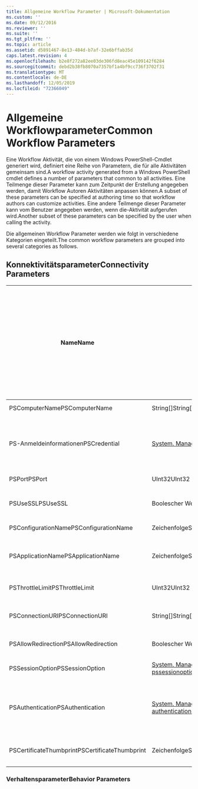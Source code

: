 ```yaml
---
title: Allgemeine Workflow Parameter | Microsoft-Dokumentation
ms.custom: ''
ms.date: 09/12/2016
ms.reviewer: ''
ms.suite: ''
ms.tgt_pltfrm: ''
ms.topic: article
ms.assetid: d5891467-8e13-484d-b7af-32e6bffab35d
caps.latest.revision: 4
ms.openlocfilehash: b2e8f272a82ee03de306fd8eac45e109142f6284
ms.sourcegitcommit: debd2b38fb8070a7357bf1a4bf9cc736f3702f31
ms.translationtype: MT
ms.contentlocale: de-DE
ms.lasthandoff: 12/05/2019
ms.locfileid: "72366049"
---
```

# <a name="common-workflow-parameters"></a><span data-ttu-id="25be2-102">Allgemeine Workflowparameter</span><span class="sxs-lookup"><span data-stu-id="25be2-102">Common Workflow Parameters</span></span>

<span data-ttu-id="25be2-103">Eine Workflow Aktivität, die von einem Windows PowerShell-Cmdlet generiert wird, definiert eine Reihe von Parametern, die für alle Aktivitäten gemeinsam sind.</span><span class="sxs-lookup"><span data-stu-id="25be2-103">A workflow activity generated from a Windows PowerShell cmdlet  defines a number of parameters that common to all activities.</span></span> <span data-ttu-id="25be2-104">Eine Teilmenge dieser Parameter kann zum Zeitpunkt der Erstellung angegeben werden, damit Workflow Autoren Aktivitäten anpassen können.</span><span class="sxs-lookup"><span data-stu-id="25be2-104">A subset of these parameters can be specified at authoring time so that workflow authors can customize activities.</span></span> <span data-ttu-id="25be2-105">Eine andere Teilmenge dieser Parameter kann vom Benutzer angegeben werden, wenn die-Aktivität aufgerufen wird.</span><span class="sxs-lookup"><span data-stu-id="25be2-105">Another subset of these parameters can be specified by the user when calling the activity.</span></span>

<span data-ttu-id="25be2-106">Die allgemeinen Workflow Parameter werden wie folgt in verschiedene Kategorien eingeteilt.</span><span class="sxs-lookup"><span data-stu-id="25be2-106">The common workflow parameters are grouped into several categories as follows.</span></span>

## <a name="connectivity-parameters"></a><span data-ttu-id="25be2-107">Konnektivitätsparameter</span><span class="sxs-lookup"><span data-stu-id="25be2-107">Connectivity Parameters</span></span>

|<span data-ttu-id="25be2-108">Name</span><span class="sxs-lookup"><span data-stu-id="25be2-108">Name</span></span>|<span data-ttu-id="25be2-109">Type</span><span class="sxs-lookup"><span data-stu-id="25be2-109">Type</span></span>|<span data-ttu-id="25be2-110">Description</span><span class="sxs-lookup"><span data-stu-id="25be2-110">Description</span></span>|<span data-ttu-id="25be2-111">Kann vom Endbenutzer zur Ausführungszeit angegeben werden?</span><span class="sxs-lookup"><span data-stu-id="25be2-111">Can be specified by end user at execution time?</span></span>|<span data-ttu-id="25be2-112">Kann vom Workflow Autor zum Zeitpunkt der Erstellung angegeben werden?</span><span class="sxs-lookup"><span data-stu-id="25be2-112">Can be specified by workflow author at authoring time?</span></span>|<span data-ttu-id="25be2-113">Kann vom Workflow Autor bei der Instanziierung angegeben werden?</span><span class="sxs-lookup"><span data-stu-id="25be2-113">Can be specified by workflow author at instantiation?</span></span>|
|----------|----------|-----------------|-----------------------------------------------------|------------------------------------------------------------|-----------------------------------------------------------|
|<span data-ttu-id="25be2-114">PSComputerName</span><span class="sxs-lookup"><span data-stu-id="25be2-114">PSComputerName</span></span>|<span data-ttu-id="25be2-115">String[]</span><span class="sxs-lookup"><span data-stu-id="25be2-115">String[]</span></span>|<span data-ttu-id="25be2-116">Eine Liste von Computernamen, für die Aufträge gestartet werden sollen.</span><span class="sxs-lookup"><span data-stu-id="25be2-116">A list of computer names for which to launch jobs.</span></span>|<span data-ttu-id="25be2-117">Yes</span><span class="sxs-lookup"><span data-stu-id="25be2-117">Yes</span></span>|<span data-ttu-id="25be2-118">Yes</span><span class="sxs-lookup"><span data-stu-id="25be2-118">Yes</span></span>|<span data-ttu-id="25be2-119">Yes</span><span class="sxs-lookup"><span data-stu-id="25be2-119">Yes</span></span>|
|<span data-ttu-id="25be2-120">PS-Anmeldeinformationen</span><span class="sxs-lookup"><span data-stu-id="25be2-120">PSCredential</span></span>|[<span data-ttu-id="25be2-121">System. Management. Automation. PSCredential</span><span class="sxs-lookup"><span data-stu-id="25be2-121">System.Management.Automation.PSCredential</span></span>](/dotnet/api/System.Management.Automation.PSCredential)|<span data-ttu-id="25be2-122">Die Anmelde Informationen für die Authentifizierung, die für die Anmeldung bei den durch den pscomputername-Parameter angegebenen Computern verwendet werden sollen.</span><span class="sxs-lookup"><span data-stu-id="25be2-122">The authentication credential to use to login to the computers specified by the PSComputerName parameter.</span></span> <span data-ttu-id="25be2-123">Dieser Parameter ist nur gültig, wenn pscomputername angegeben ist.</span><span class="sxs-lookup"><span data-stu-id="25be2-123">This parameter is valid only if PSComputerName is specified.</span></span>|<span data-ttu-id="25be2-124">Yes</span><span class="sxs-lookup"><span data-stu-id="25be2-124">Yes</span></span>|<span data-ttu-id="25be2-125">Yes</span><span class="sxs-lookup"><span data-stu-id="25be2-125">Yes</span></span>|<span data-ttu-id="25be2-126">Yes</span><span class="sxs-lookup"><span data-stu-id="25be2-126">Yes</span></span>|
|<span data-ttu-id="25be2-127">PSPort</span><span class="sxs-lookup"><span data-stu-id="25be2-127">PSPort</span></span>|<span data-ttu-id="25be2-128">UInt32</span><span class="sxs-lookup"><span data-stu-id="25be2-128">UInt32</span></span>|<span data-ttu-id="25be2-129">Der Port, der zum Ausführen des Workflows verwendet werden soll.</span><span class="sxs-lookup"><span data-stu-id="25be2-129">The port to be used to run the workflow.</span></span>|<span data-ttu-id="25be2-130">Yes</span><span class="sxs-lookup"><span data-stu-id="25be2-130">Yes</span></span>|<span data-ttu-id="25be2-131">Yes</span><span class="sxs-lookup"><span data-stu-id="25be2-131">Yes</span></span>|<span data-ttu-id="25be2-132">Yes</span><span class="sxs-lookup"><span data-stu-id="25be2-132">Yes</span></span>|
|<span data-ttu-id="25be2-133">PSUseSSL</span><span class="sxs-lookup"><span data-stu-id="25be2-133">PSUseSSL</span></span>|<span data-ttu-id="25be2-134">Boolescher Wert</span><span class="sxs-lookup"><span data-stu-id="25be2-134">Boolean</span></span>|<span data-ttu-id="25be2-135">Verwenden Sie Secure Sockets Layer (SSL)-Protokoll, um eine sichere Verbindung mit dem Remote Computer herzustellen, um den Workflow auszuführen.</span><span class="sxs-lookup"><span data-stu-id="25be2-135">Use Secure Sockets Layer (SSL) protocol to establish a secure connection to the remote computer to run the workflow.</span></span>|<span data-ttu-id="25be2-136">Yes</span><span class="sxs-lookup"><span data-stu-id="25be2-136">Yes</span></span>|<span data-ttu-id="25be2-137">Yes</span><span class="sxs-lookup"><span data-stu-id="25be2-137">Yes</span></span>|<span data-ttu-id="25be2-138">Yes</span><span class="sxs-lookup"><span data-stu-id="25be2-138">Yes</span></span>|
|<span data-ttu-id="25be2-139">PSConfigurationName</span><span class="sxs-lookup"><span data-stu-id="25be2-139">PSConfigurationName</span></span>|<span data-ttu-id="25be2-140">Zeichenfolge</span><span class="sxs-lookup"><span data-stu-id="25be2-140">String</span></span>|<span data-ttu-id="25be2-141">Die Sitzungs Konfiguration, die zum Ausführen des Workflows verwendet wird.</span><span class="sxs-lookup"><span data-stu-id="25be2-141">The session configuration used to run the workflow.</span></span>|<span data-ttu-id="25be2-142">Yes</span><span class="sxs-lookup"><span data-stu-id="25be2-142">Yes</span></span>|<span data-ttu-id="25be2-143">Yes</span><span class="sxs-lookup"><span data-stu-id="25be2-143">Yes</span></span>|<span data-ttu-id="25be2-144">Yes</span><span class="sxs-lookup"><span data-stu-id="25be2-144">Yes</span></span>|
|<span data-ttu-id="25be2-145">PSApplicationName</span><span class="sxs-lookup"><span data-stu-id="25be2-145">PSApplicationName</span></span>|<span data-ttu-id="25be2-146">Zeichenfolge</span><span class="sxs-lookup"><span data-stu-id="25be2-146">String</span></span>|<span data-ttu-id="25be2-147">Der Anwendungs Namensteil des Verbindungs-URI für die Workflow Ausführung.</span><span class="sxs-lookup"><span data-stu-id="25be2-147">The application name portion of the connection URI for the workflow execution.</span></span> <span data-ttu-id="25be2-148">Verwenden Sie diesen Parameter nur, wenn Sie nicht den ConnectionUri-Parameter verwenden.</span><span class="sxs-lookup"><span data-stu-id="25be2-148">Use this parameter only when you are not using the ConnectionURI parameter.</span></span>|<span data-ttu-id="25be2-149">Yes</span><span class="sxs-lookup"><span data-stu-id="25be2-149">Yes</span></span>|<span data-ttu-id="25be2-150">Yes</span><span class="sxs-lookup"><span data-stu-id="25be2-150">Yes</span></span>|<span data-ttu-id="25be2-151">Yes</span><span class="sxs-lookup"><span data-stu-id="25be2-151">Yes</span></span>|
|<span data-ttu-id="25be2-152">PSThrottleLimit</span><span class="sxs-lookup"><span data-stu-id="25be2-152">PSThrottleLimit</span></span>|<span data-ttu-id="25be2-153">UInt32</span><span class="sxs-lookup"><span data-stu-id="25be2-153">UInt32</span></span>|<span data-ttu-id="25be2-154">Die maximale Anzahl gleichzeitiger Verbindungen, die zum Ausführen des Workflows hergestellt werden können.</span><span class="sxs-lookup"><span data-stu-id="25be2-154">The maximum number of concurrent connections that can be established to run the workflow.</span></span>|<span data-ttu-id="25be2-155">Yes</span><span class="sxs-lookup"><span data-stu-id="25be2-155">Yes</span></span>|<span data-ttu-id="25be2-156">TBD</span><span class="sxs-lookup"><span data-stu-id="25be2-156">TBD</span></span>|<span data-ttu-id="25be2-157">Yes</span><span class="sxs-lookup"><span data-stu-id="25be2-157">Yes</span></span>|
|<span data-ttu-id="25be2-158">PSConnectionURI</span><span class="sxs-lookup"><span data-stu-id="25be2-158">PSConnectionURI</span></span>|<span data-ttu-id="25be2-159">String[]</span><span class="sxs-lookup"><span data-stu-id="25be2-159">String[]</span></span>|<span data-ttu-id="25be2-160">Ein Array von voll qualifizierten URIs, die die Endpunkte für die interaktiven Sitzungen angeben, die zum Ausführen des Workflows verwendet werden.</span><span class="sxs-lookup"><span data-stu-id="25be2-160">An array of fully-qualified URIs that specify the endpoints for the interactive sessions used to run the workflow.</span></span>|<span data-ttu-id="25be2-161">Yes</span><span class="sxs-lookup"><span data-stu-id="25be2-161">Yes</span></span>|<span data-ttu-id="25be2-162">Yes</span><span class="sxs-lookup"><span data-stu-id="25be2-162">Yes</span></span>|<span data-ttu-id="25be2-163">Yes</span><span class="sxs-lookup"><span data-stu-id="25be2-163">Yes</span></span>|
|<span data-ttu-id="25be2-164">PSAllowRedirection</span><span class="sxs-lookup"><span data-stu-id="25be2-164">PSAllowRedirection</span></span>|<span data-ttu-id="25be2-165">Boolescher Wert</span><span class="sxs-lookup"><span data-stu-id="25be2-165">Boolean</span></span>|<span data-ttu-id="25be2-166">Gibt an, ob die Umleitung dieser Verbindung an einen alternativen URI zum Ausführen des Workflows zulässig ist.</span><span class="sxs-lookup"><span data-stu-id="25be2-166">Specifies whether to allow redirection of this connection to an alternate URI to run the workflow.</span></span>|<span data-ttu-id="25be2-167">Yes</span><span class="sxs-lookup"><span data-stu-id="25be2-167">Yes</span></span>|<span data-ttu-id="25be2-168">Yes</span><span class="sxs-lookup"><span data-stu-id="25be2-168">Yes</span></span>|<span data-ttu-id="25be2-169">Yes</span><span class="sxs-lookup"><span data-stu-id="25be2-169">Yes</span></span>|
|<span data-ttu-id="25be2-170">PSSessionOption</span><span class="sxs-lookup"><span data-stu-id="25be2-170">PSSessionOption</span></span>|[<span data-ttu-id="25be2-171">System. Management. Automation. Remoting. pssessionoption</span><span class="sxs-lookup"><span data-stu-id="25be2-171">System.Management.Automation.Remoting.Pssessionoption</span></span>](/dotnet/api/System.Management.Automation.Remoting.PSSessionOption)|<span data-ttu-id="25be2-172">Erweiterte Optionen für die Sitzung, die zum Ausführen des Workflows verwendet wird.</span><span class="sxs-lookup"><span data-stu-id="25be2-172">Advanced options for the session used to run the workflow.</span></span>|<span data-ttu-id="25be2-173">Yes</span><span class="sxs-lookup"><span data-stu-id="25be2-173">Yes</span></span>|<span data-ttu-id="25be2-174">Yes</span><span class="sxs-lookup"><span data-stu-id="25be2-174">Yes</span></span>|<span data-ttu-id="25be2-175">Yes</span><span class="sxs-lookup"><span data-stu-id="25be2-175">Yes</span></span>|
|<span data-ttu-id="25be2-176">PSAuthentication</span><span class="sxs-lookup"><span data-stu-id="25be2-176">PSAuthentication</span></span>|[<span data-ttu-id="25be2-177">System. Management. Automation. Runspaces. authenticationmechanism</span><span class="sxs-lookup"><span data-stu-id="25be2-177">System.Management.Automation.Runspaces.Authenticationmechanism</span></span>](/dotnet/api/System.Management.Automation.Runspaces.AuthenticationMechanism)|<span data-ttu-id="25be2-178">Ein Wert der [System. Management. Automation. Runspaces. authenticationmechanism](/dotnet/api/System.Management.Automation.Runspaces.AuthenticationMechanism) -Enumeration, der den Authentifizierungsmechanismus angibt, der zum Authentifizieren der Anmelde Informationen des Benutzers verwendet wird.</span><span class="sxs-lookup"><span data-stu-id="25be2-178">A value of the [System.Management.Automation.Runspaces.Authenticationmechanism](/dotnet/api/System.Management.Automation.Runspaces.AuthenticationMechanism) enumeration that specifies the authentication mechanism used to authenticate the user's credentials.</span></span>|<span data-ttu-id="25be2-179">Yes</span><span class="sxs-lookup"><span data-stu-id="25be2-179">Yes</span></span>|<span data-ttu-id="25be2-180">Yes</span><span class="sxs-lookup"><span data-stu-id="25be2-180">Yes</span></span>|<span data-ttu-id="25be2-181">Yes</span><span class="sxs-lookup"><span data-stu-id="25be2-181">Yes</span></span>|
|<span data-ttu-id="25be2-182">PSCertificateThumbprint</span><span class="sxs-lookup"><span data-stu-id="25be2-182">PSCertificateThumbprint</span></span>|<span data-ttu-id="25be2-183">Zeichenfolge</span><span class="sxs-lookup"><span data-stu-id="25be2-183">String</span></span>|<span data-ttu-id="25be2-184">Das digitale Zertifikat für öffentliche Schlüssel (X509) eines Benutzerkontos, das über die Berechtigung zum Ausführen des Workflows verfügt.</span><span class="sxs-lookup"><span data-stu-id="25be2-184">The digital public key certificate (X509) of a user account that has permission to run the workflow.</span></span>|<span data-ttu-id="25be2-185">Yes</span><span class="sxs-lookup"><span data-stu-id="25be2-185">Yes</span></span>|<span data-ttu-id="25be2-186">Yes</span><span class="sxs-lookup"><span data-stu-id="25be2-186">Yes</span></span>|<span data-ttu-id="25be2-187">Yes</span><span class="sxs-lookup"><span data-stu-id="25be2-187">Yes</span></span>|

### <a name="behavior-parameters"></a><span data-ttu-id="25be2-188">Verhaltensparameter</span><span class="sxs-lookup"><span data-stu-id="25be2-188">Behavior Parameters</span></span>
